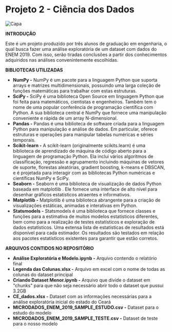 # Projeto 2 - Ciência dos Dados

![Capa](https://t2.tudocdn.net/523732?w=1200)

**INTRODUÇÃO**

Este é um projeto produzido por três alunos de graduação em engenharia, o qual busca fazer uma análise exploratória de um dataset com dados do ENEM 2019. Com isso, serão tiradas conclusões a partir dos conhecimentos adquiridos nas análises convenintemente escolhidas.

**BIBLIOTECAS UTILIZADAS**
- **NumPy -** NumPy é um pacote para a linguagem Python que suporta arrays e matrizes multidimensionais, possuindo uma larga coleção de funções matemáticas para trabalhar com estas estruturas.
- **SciPy -** SciPy é uma biblioteca Open Source em linguagem Python que foi feita para matemáticos, cientistas e engenheiros. Também tem o nome de uma popular conferência de programação científica com Python. A sua biblioteca central é NumPy que fornece uma manipulação conveniente e rápida de um array N-dimensional.
- **Pandas -** Pandas é uma biblioteca de software criada para a linguagem Python para manipulação e análise de dados. Em particular, oferece estruturas e operações para manipular tabelas numéricas e séries temporais.
- **Scikit-learn -** A scikit-learn (originalmente scikits.learn) é uma biblioteca de aprendizado de máquina de código aberto para a linguagem de programação Python. Ela inclui vários algoritmos de classificação, regressão e agrupamento incluindo máquinas de vetores de suporte, florestas aleatórias, gradient boosting, k-means e DBSCAN, e é projetada para interagir com as bibliotecas Python numéricas e científicas NumPy e SciPy.
- **Seaborn -** Seaborn é uma biblioteca de visualização de dados Python baseada em matplotlib . Ele fornece uma interface de alto nível para desenhar gráficos estatísticos atraentes e informativos.
- **Matplotlib -** Matplotlib é uma biblioteca abrangente para a criação de visualizações estáticas, animadas e interativas em Python.
- **Statsmodels -** Statsmodels é uma biblioteca que fornece classes e funções para a estimativa de muitos modelos estatísticos diferentes, bem como para a realização de testes estatísticos e exploração de dados estatísticos. Uma extensa lista de estatísticas de resultados está disponível para cada estimador. Os resultados são testados em relação aos pacotes estatísticos existentes para garantir que estão corretos.

**ARQUIVOS CONTIDOS NO REPOSITÓRIO**
- **Análise Exploratória e Modelo.ipynb -** Arquivo contendo o relatório final
- **Legenda das Colunas.xlsx -** Arquivo em excel com o nome de todas as colunas do dataset principal
- **Criando Dataset Menor.ipynb -** Arquivo que divide o dataset em "chunks" para que não seja necessário abrir todo o dataset que pussui 3.2GB
- **CE_dados.xlsx -** Dataset com as informações necessárias para a análise exploratória inicial do estado do Ceará
- **MICRODADOS_ENEM_2019_SAMPLE_ESTUDO.csv -** Dataset para o estudo do modelo
- **MICRODADOS_ENEM_2019_SAMPLE_TESTE.csv -** Dataset de teste para o nosso modelo
